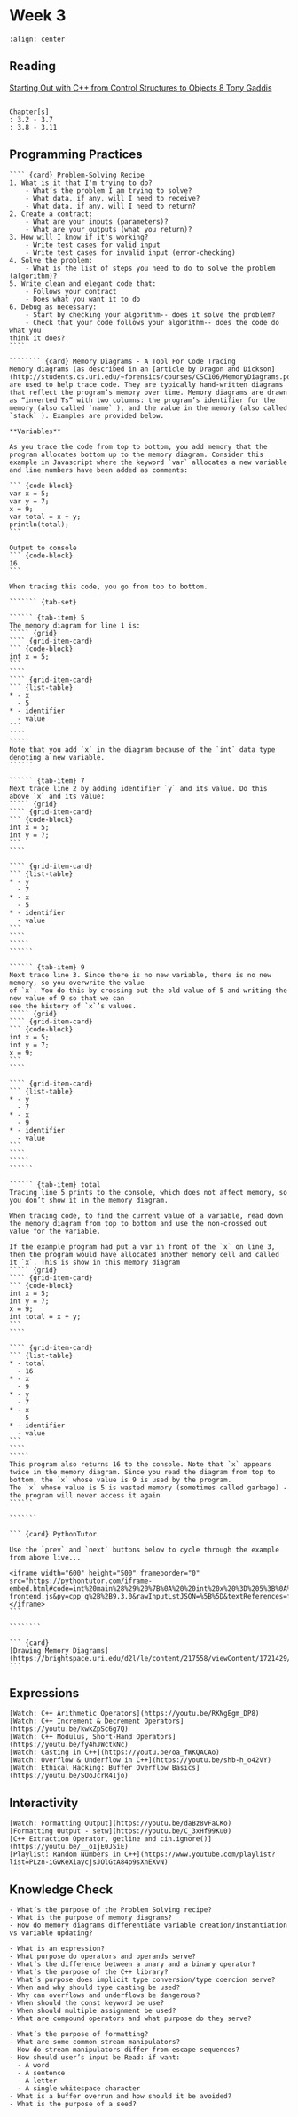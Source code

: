 # Week 3

```{image} https://miro.medium.com/proxy/1*88Si3_5QAE_T-LZOTzQgeg.png
:align: center
```

## Reading

[Starting Out with C++ from Control Structures to Objects 8 Tony Gaddis](https://github.com/JiaRuiShao/CPP/blob/master/Starting%20Out%20with%20C%2B%2B%20from%20Control%20Structures%20to%20Objects%208%20Tony%20Gaddis.pdf)

```{card}

Chapter[s]
: 3.2 - 3.7
: 3.8 - 3.11
```

## Programming Practices

``````````{card}
```` {card} Problem-Solving Recipe
1. What is it that I'm trying to do?
    - What’s the problem I am trying to solve?
    - What data, if any, will I need to receive?
    - What data, if any, will I need to return?
2. Create a contract:
    - What are your inputs (parameters)?
    - What are your outputs (what you return)?
3. How will I know if it's working?
    - Write test cases for valid input
    - Write test cases for invalid input (error-checking)
4. Solve the problem:
    - What is the list of steps you need to do to solve the problem (algorithm)?
5. Write clean and elegant code that:
    - Follows your contract
    - Does what you want it to do
6. Debug as necessary:
    - Start by checking your algorithm-- does it solve the problem?
    - Check that your code follows your algorithm-- does the code do what you
think it does?
````

```````` {card} Memory Diagrams - A Tool For Code Tracing
Memory diagrams (as described in an [article by Dragon and Dickson](http://students.cs.uri.edu/~forensics/courses/CSC106/MemoryDiagrams.pdf) are used to help trace code. They are typically hand-written diagrams that reflect the program’s memory over time. Memory diagrams are drawn as “inverted Ts” with two columns: the program’s identifier for the memory (also called `name` ), and the value in the memory (also called `stack` ). Examples are provided below.

**Variables**

As you trace the code from top to bottom, you add memory that the program allocates bottom up to the memory diagram. Consider this example in Javascript where the keyword `var` allocates a new variable and line numbers have been added as comments:

``` {code-block}
var x = 5;
var y = 7;
x = 9;
var total = x + y;
println(total);
```

Output to console
``` {code-block} 
16
```

When tracing this code, you go from top to bottom. 

``````` {tab-set}

`````` {tab-item} 5
The memory diagram for line 1 is:
````` {grid}
```` {grid-item-card}
``` {code-block}
int x = 5;
```
````
```` {grid-item-card}
``` {list-table}
* - x
  - 5
* - identifier
  - value
```
````
`````
Note that you add `x` in the diagram because of the `int` data type denoting a new variable.
``````

`````` {tab-item} 7
Next trace line 2 by adding identifier `y` and its value. Do this above `x` and its value:
````` {grid}
```` {grid-item-card}
``` {code-block}
int x = 5;
int y = 7;
```
````

```` {grid-item-card}
``` {list-table}
* - y
  - 7
* - x
  - 5
* - identifier
  - value
```
````
`````
``````

`````` {tab-item} 9
Next trace line 3. Since there is no new variable, there is no new memory, so you overwrite the value
of `x`. You do this by crossing out the old value of 5 and writing the new value of 9 so that we can
see the history of `x`’s values.
````` {grid}
```` {grid-item-card}
``` {code-block}
int x = 5;
int y = 7;
x = 9;
```
````

```` {grid-item-card}
``` {list-table}
* - y
  - 7
* - x
  - 9
* - identifier
  - value
```
````
`````
``````

`````` {tab-item} total
Tracing line 5 prints to the console, which does not affect memory, so you don’t show it in the memory diagram.

When tracing code, to find the current value of a variable, read down the memory diagram from top to bottom and use the non-crossed out value for the variable.

If the example program had put a var in front of the `x` on line 3, then the program would have allocated another memory cell and called it `x`. This is show in this memory diagram
````` {grid}
```` {grid-item-card}
``` {code-block}
int x = 5;
int y = 7;
x = 9;
int total = x + y;
```
````

```` {grid-item-card}
``` {list-table}
* - total
  - 16
* - x
  - 9
* - y
  - 7
* - x
  - 5
* - identifier
  - value
```
````
`````
This program also returns 16 to the console. Note that `x` appears twice in the memory diagram. Since you read the diagram from top to bottom, the `x` whose value is 9 is used by the program.
The `x` whose value is 5 is wasted memory (sometimes called garbage) - the program will never access it again
``````

```````

``` {card} PythonTutor

Use the `prev` and `next` buttons below to cycle through the example from above live...

<iframe width="600" height="500" frameborder="0" src="https://pythontutor.com/iframe-embed.html#code=int%20main%28%29%20%7B%0A%20%20int%20x%20%3D%205%3B%0A%20%20int%20y%20%3D%207%3B%0A%20%20x%20%3D%209%3B%0A%20%20int%20total%20%3D%20x%20%2B%20y%3B%0A%20%20return%20total%3B%0A%7D&codeDivHeight=400&codeDivWidth=350&cumulative=false&curInstr=5&heapPrimitives=nevernest&origin=opt-frontend.js&py=cpp_g%2B%2B9.3.0&rawInputLstJSON=%5B%5D&textReferences=false"> </iframe>
```

````````

``` {card} 
[Drawing Memory Diagrams](https://brightspace.uri.edu/d2l/le/content/217558/viewContent/1721429/View)
```

``````````

## Expressions

``````````{card}
[Watch: C++ Arithmetic Operators](https://youtu.be/RKNgEgm_DP8)  
[Watch: C++ Increment & Decrement Operators](https://youtu.be/kwkZpSc6g7Q)  
[Watch: C++ Modulus, Short-Hand Operators](https://youtu.be/fy4hJWctkNc)  
[Watch: Casting in C++](https://youtu.be/oa_fWKQACAo)  
[Watch: Overflow & Underflow in C++](https://youtu.be/shb-h_o42VY)  
[Watch: Ethical Hacking: Buffer Overflow Basics](https://youtu.be/SOoJcrR4Ijo)  
``````````

## Interactivity

``````````{card}
[Watch: Formatting Output](https://youtu.be/daBz8vFaCKo)  
[Formatting Output - setw](https://youtu.be/C_3xHf99Ku0)  
[C++ Extraction Operator, getline and cin.ignore()](https://youtu.be/__o1jE0JSiE)  
[Playlist: Random Numbers in C++](https://www.youtube.com/playlist?list=PLzn-iGwKeXiaycjsJOlGtA84p9sXnEXvN)
``````````

## Knowledge Check

``````````{card}
- What’s the purpose of the Problem Solving recipe?
- What is the purpose of memory diagrams?
- How do memory diagrams differentiate variable creation/instantiation vs variable updating?
``````````

``````````{card}
- What is an expression?
- What purpose do operators and operands serve?
- What’s the difference between a unary and a binary operator?
- What’s the purpose of the C++ library?
- What’s purpose does implicit type conversion/type coercion serve?
- When and why should type casting be used?
- Why can overflows and underflows be dangerous?
- When should the const keyword be use?
- When should multiple assignment be used?
- What are compound operators and what purpose do they serve?
``````````

``````````{card}
- What’s the purpose of formatting?
- What are some common stream manipulators?
- How do stream manipulators differ from escape sequences?
- How should user’s input be Read: if want:
  - A word
  - A sentence
  - A letter
  - A single whitespace character
- What is a buffer overrun and how should it be avoided?
- What is the purpose of a seed?
``````````
